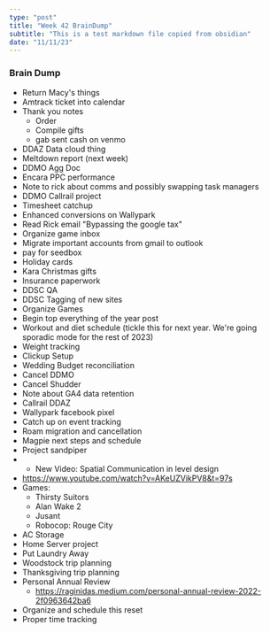 ```yaml
---
type: "post"
title: "Week 42 BrainDump"
subtitle: "This is a test markdown file copied from obsidian"
date: "11/11/23"
---
```



### Brain Dump
- Return Macy's things
- Amtrack ticket into calendar
- Thank you notes
	- Order
	- Compile gifts
	- gab sent cash on venmo
- DDAZ Data cloud thing
- Meltdown report (next week)
- DDMO Agg Doc
- Encara PPC performance
- Note to rick about comms and possibly swapping task managers
- DDMO Callrail project
- Timesheet catchup
- Enhanced conversions on Wallypark
- Read Rick email "Bypassing the google tax"
- Organize game inbox
- Migrate important accounts from gmail to outlook
- pay for seedbox
- Holiday cards
- Kara Christmas gifts
- Insurance paperwork
- DDSC QA
- DDSC Tagging of new sites
- Organize Games
- Begin top everything of the year post
- Workout and diet schedule (tickle this for next year. We're going sporadic mode for the rest of 2023)
- Weight tracking
- Clickup Setup
- Wedding Budget reconciliation
- Cancel DDMO
- Cancel Shudder
- Note about GA4 data retention
- Callrail DDAZ
- Wallypark facebook pixel
- Catch up on event tracking
- Roam migration and cancellation
- Magpie next steps and schedule
- Project sandpiper
- - New Video: Spatial Communication in level design
- https://www.youtube.com/watch?v=AKeUZVikPV8&t=97s
- Games:
	- Thirsty Suitors
	- Alan Wake 2
	- Jusant
	- Robocop: Rouge City
- AC Storage
- Home Server project
- Put Laundry Away
- Woodstock trip planning
- Thanksgiving trip planning
- Personal Annual Review
	- https://raginidas.medium.com/personal-annual-review-2022-2f0963642ba6
- Organize and schedule this reset
- Proper time tracking